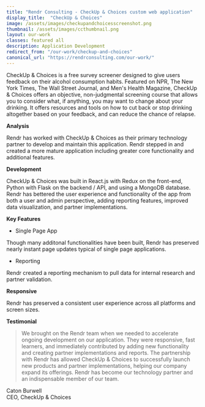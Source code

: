 ```yaml
---
title: "Rendr Consulting - CheckUp & Choices custom web application"
display_title:  "CheckUp & Choices"
image: /assets/images/checkupandchoicesscreenshot.png
thumbnail: /assets/images/ccthumbnail.png
layout: our-work
classes: featured all
description: Application Development
redirect_from: "/our-work/checkup-and-choices"
canonical_url: "https://rendrconsulting.com/our-work/"
---
```

CheckUp & Choices is a free survey screener designed to give users feedback on their alcohol consumption habits. Featured on NPR, The New York Times, The Wall Street Journal, and Men's Health Magazine, CheckUp & Choices offers an objective, non-judgmental screening course that allows you to consider what, if anything, you may want to change about your drinking. It offers resources and tools on how to cut back or stop drinking altogether based on your feedback, and can reduce the chance of relapse.

**Analysis**

Rendr has worked with CheckUp & Choices as their primary technology partner to develop and maintain this application. Rendr stepped in and created a more mature application including greater core functionality and additional features.  

**Development**

CheckUp & Choices was built in React.js with Redux on the front-end, Python with Flask on the backend / API, and using a MongoDB database. Rendr has bettered the user experience and functionality of the app from both a user and admin perspective, adding reporting features, improved data visualization, and partner implementations.

**Key Features**

- Single Page App

Though many additonal functionalities have been built, Rendr has preserved nearly instant page updates typical of single page applications.

- Reporting

Rendr created a reporting mechanism to pull data for internal research and partner validation.

**Responsive**

Rendr has preserved a consistent user experience across all platforms and screen sizes.

**Testimonial**

<blockquote>We brought on the Rendr team when we needed to accelerate ongoing development on our application. They were responsive, fast learners, and immediately contributed by adding new functionality and creating partner implementations and reports. The partnership with Rendr has allowed CheckUp & Choices to successfully launch new products and partner implementations, helping our company expand its offerings. Rendr has become our technology partner and an indispensable member of our team.</blockquote>

<p class="center-text">Caton Burwell<br>CEO, CheckUp & Choices</p>